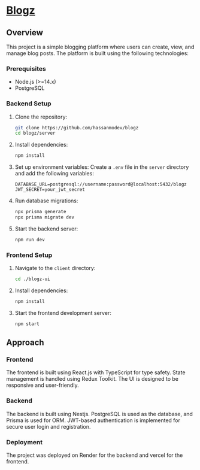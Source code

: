 # <u>Blogz</u>

## Overview

This project is a simple blogging platform where users can create, view, and manage blog posts. The platform is built using the following technologies:


### Prerequisites

- Node.js (>=14.x)
- PostgreSQL

### Backend Setup

1. Clone the repository:
    ```bash
    git clone https://github.com/hassanmodev/blogz
    cd blogz/server
    ```

2. Install dependencies:
    ```bash
    npm install
    ```

3. Set up environment variables:
    Create a `.env` file in the `server` directory and add the following variables:
    ```env
    DATABASE_URL=postgresql://username:password@localhost:5432/blogz
    JWT_SECRET=your_jwt_secret
    ```

4. Run database migrations:
    ```bash
    npx prisma generate
    npx prisma migrate dev
    ```

5. Start the backend server:
    ```bash
    npm run dev
    ```

### Frontend Setup

1. Navigate to the `client` directory:
    ```bash
    cd ./blogz-ui
    ```

2. Install dependencies:
    ```bash
    npm install
    ```

3. Start the frontend development server:
    ```bash
    npm start
    ```

## Approach

### Frontend

The frontend is built using React.js with TypeScript for type safety. State management is handled using Redux Toolkit. The UI is designed to be responsive and user-friendly.

### Backend

The backend is built using Nestjs. PostgreSQL is used as the database, and Prisma is used for ORM. JWT-based authentication is implemented for secure user login and registration.

### Deployment

The project was deployed on Render for the  backend and vercel for the frontend.